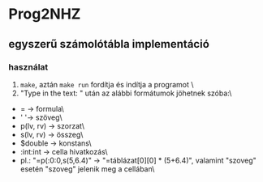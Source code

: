 # Prog2NHZ
## egyszerű számolótábla implementáció
### használat
1. `make`, aztán `make run` fordítja és indítja a programot \
2. "Type in the text: " után az alábbi formátumok jöhetnek szóba:\
  - = -> formula\
  - ' '-> szöveg\
  - p(lv, rv) -> szorzat\
  - s(lv, rv) -> összeg\
  - $double -> konstans\
  - :int:int -> cella hivatkozás\
  - pl.: "=p(:0:0,s($5,$6.4)" -> "=táblázat[0][0] * (5+6.4)", valamint "szoveg" esetén "szoveg" jelenik meg a cellában\
